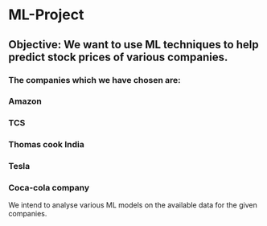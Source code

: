 # ML-Project

## Objective:  We want to use ML techniques to help predict stock prices of various companies.
### The companies which we have chosen are:
  ### Amazon
  ### TCS
  ### Thomas cook India
  ### Tesla
  ### Coca-cola company
We intend to analyse various ML models on the available data for the given companies.

